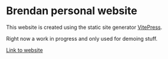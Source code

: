 # Brendan personal website

This website is created using the static site generator [VitePress](https://vitepress.dev/).

Right now a work in progress and only used for demoing stuff.

[Link to website](https://bblarsen-sci.github.io)
